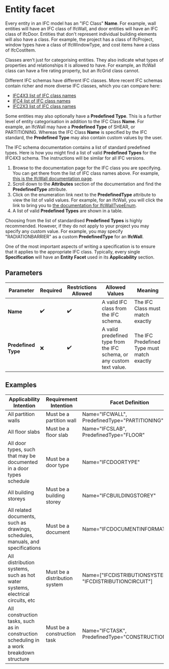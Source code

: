 # Entity facet

Every entity in an IFC model has an "IFC Class" **Name**. For example, wall entities will have an IFC class of IfcWall, and door entities will have an IFC class of IfcDoor. Entities that don't represent individual building elements will also have a class. For example, the project has a class of IfcProject, window types have a class of IfcWindowType, and cost items have a class of IfcCostItem.

Classes aren’t just for categorising entities. They also indicate what types of properties and relationships it is allowed to have. For example, an IfcWall class can have a fire rating property, but an IfcGrid class cannot.

Different IFC schemas have different IFC classes. More recent IFC schemas contain richer and more diverse IFC classes, which you can compare here:

 - [IFC4X3 list of IFC class names](http://ifc43-docs.standards.buildingsmart.org/IFC/RELEASE/IFC4x3/HTML/annex-b1.html)
 - [IFC4 list of IFC class names](https://standards.buildingsmart.org/IFC/RELEASE/IFC4/ADD2_TC1/HTML/link/alphabeticalorder-entities.htm)
 - [IFC2X3 list of IFC class names](https://standards.buildingsmart.org/IFC/RELEASE/IFC2x3/TC1/HTML/alphabeticalorder_entities.htm)

Some entities may also optionally have a **Predefined Type**. This is a further level of entity categorisation in addition to the IFC Class **Name**. For example, an IfcWall may have a **Predefined Type** of SHEAR, or PARTITIONING. Whereas the IFC Class **Name** is specified by the IFC standard, the **Predefined Type** may also contain custom values by the user.

The IFC schema documentation contains a list of standard predefined types. Here is how you might find a list of valid **Predefined Types** for the IFC4X3 schema. The instructions will be similar for all IFC versions.

 1. Browse to the documentation page for the IFC class you are specifying. You can get there from the list of IFC class names above. For example, [this is the IfcWall documentation page](http://ifc43-docs.standards.buildingsmart.org/IFC/RELEASE/IFC4x3/HTML/lexical/IfcWall.htm).
 2. Scroll down to the **Attributes** section of the documentation and find the **PredefinedType** attribute.
 3. Click on the enumeration link next to the **PredefinedType** attribute to view the list of valid values. For example, for an IfcWall, you will click the link to bring you to [the documentation for IfcWallTypeEnum](http://ifc43-docs.standards.buildingsmart.org/IFC/RELEASE/IFC4x3/HTML/lexical/IfcWallTypeEnum.htm).
 4. A list of valid **Predefined Types** are shown in a table.

Choosing from the list of standardised **Predefined Types** is highly recommended. However, if they do not apply to your project you may specify any custom value. For example, you may specify "RADIATIONBARRIER" as a custom **PredefinedType** for an **IfcWall**.

One of the most important aspects of writing a specification is to ensure that it applies to the appropriate IFC class. Typically, every single **Specification** will have an **Entity Facet** used in its **Applicability** section.

## Parameters

Parameter | Required | Restrictions Allowed | Allowed Values | Meaning
--- | --- | --- | --- | ---
**Name** | ✔️ | ✔️ | A valid IFC class from the IFC schema. | The IFC Class must match exactly
**Predefined Type** | ❌ | ✔️ | A valid predefined type from the IFC schema, or any custom text value. | The IFC Predefined Type must match exactly

## Examples

Applicability Intention | Requirement Intention | Facet Definition
--- | --- | ---
All partition walls | Must be a partition wall | Name="IFCWALL", PredefinedType="PARTITIONING"
All floor slabs | Must be a floor slab | Name="IFCSLAB", PredefinedType="FLOOR"
All door types, such that may be documented in a door types schedule | Must be a door type | Name="IFCDOORTYPE"
All building storeys | Must be a building storey | Name="IFCBUILDINGSTOREY"
All related documents, such as drawings, schedules, manuals, and specifications | Must be a document | Name="IFCDOCUMENTINFORMATION"
All distribution systems, such as hot water systems, electrical circuits, etc | Must be a distribution system | Name=["IFCDISTRIBUTIONSYSTEM", "IFCDISTRIBUTIONCIRCUIT"]
All construction tasks, such as in construction scheduling in a work breakdown structure | Must be a construction task | Name="IFCTASK", PredefinedType="CONSTRUCTION"
